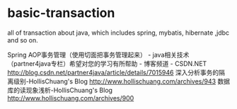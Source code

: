 # basic-transaction
all of transaction about java, which includes spring, mybatis, hibernate ,jdbc and so on.

Spring AOP事务管理（使用切面把事务管理起来） - java相关技术（partner4java专栏）希望对您的学习有所帮助 - 博客频道 - CSDN.NET
http://blog.csdn.net/partner4java/article/details/7015946
深入分析事务的隔离级别-HollisChuang's Blog
http://www.hollischuang.com/archives/943
数据库的读现象浅析-HollisChuang's Blog
http://www.hollischuang.com/archives/900
